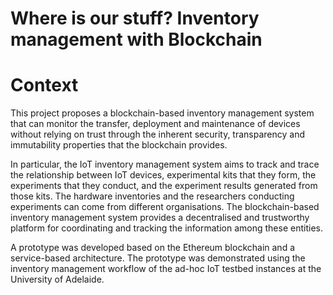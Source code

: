 # Where is our stuff? Inventory management with Blockchain

# Context
This project proposes a blockchain-based inventory management system that can monitor the transfer, deployment and maintenance of devices without relying on trust through the inherent security, transparency and immutability properties that the blockchain provides. 

In particular, the IoT inventory management system aims to track and trace the relationship between IoT devices, experimental kits that they form, the experiments that they conduct, and the experiment results generated from those kits. The hardware inventories and the researchers conducting experiments can come from different organisations. The blockchain-based inventory management system provides a decentralised and trustworthy platform for coordinating and tracking the information among these entities. 

A prototype was developed based on the Ethereum blockchain and a service-based architecture. The prototype was demonstrated using the inventory management workflow of the ad-hoc IoT testbed instances at the University of Adelaide. 